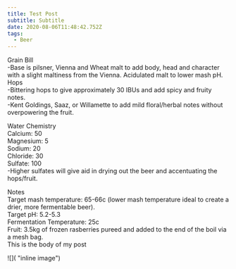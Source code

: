 ```yaml
---
title: Test Post
subtitle: Subtitle
date: 2020-08-06T11:48:42.752Z
tags:
  - Beer
---
```

Grain Bill\
-Base is pilsner, Vienna and Wheat malt to add body, head and character with a slight maltiness from the Vienna. Acidulated malt to lower mash pH.
Hops\
-Bittering hops to give approximately 30 IBUs and add spicy and fruity notes.\
-Kent Goldings, Saaz, or Willamette to add mild floral/herbal notes without overpowering the fruit.  

Water Chemistry\
Calcium: 50\
Magnesium: 5\
Sodium: 20\
Chloride: 30\
Sulfate: 100\
-Higher sulfates will give aid in drying out the beer and accentuating the hops/fruit.  

Notes\
Target mash temperature: 65-66c (lower mash temperature ideal to create a drier, more fermentable beer).\
Target pH: 5.2-5.3\
Fermentation Temperature: 25c\
Fruit: 3.5kg of frozen rasberries pureed and added to the end of the boil via a mesh bag.\
This is the body of my post

![]( "inline image")